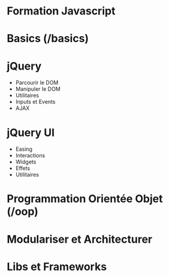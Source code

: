 Formation Javascript
====================

# Basics (/basics)

# jQuery

- Parcourir le DOM
- Manipuler le DOM
- Utilitaires
- Inputs et Events
- AJAX

# jQuery UI

- Easing
- Interactions
- Widgets
- Effets
- Utilitaires

# Programmation Orientée Objet (/oop)

# Modulariser et Architecturer

# Libs et Frameworks